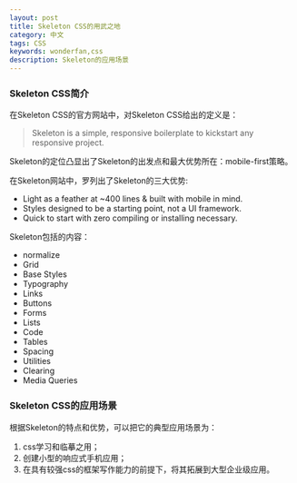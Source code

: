 ```yaml
---
layout: post
title: Skeleton CSS的用武之地
category: 中文
tags: CSS
keywords: wonderfan,css
description: Skeleton的应用场景
---
```


### Skeleton CSS简介

在Skeleton CSS的官方网站中，对Skeleton CSS给出的定义是：
> Skeleton is a simple, responsive boilerplate to kickstart any responsive project.

Skeleton的定位凸显出了Skeleton的出发点和最大优势所在：mobile-first策略。

在Skeleton网站中，罗列出了Skeleton的三大优势:
- Light as a feather at ~400 lines & built with mobile in mind.
- Styles designed to be a starting point, not a UI framework.
- Quick to start with zero compiling or installing necessary.

Skeleton包括的内容：
- normalize
- Grid
- Base Styles
- Typography
- Links
- Buttons
- Forms
- Lists
- Code
- Tables
- Spacing
- Utilities
- Clearing
- Media Queries

### Skeleton CSS的应用场景 

根据Skeleton的特点和优势，可以把它的典型应用场景为：
1. css学习和临摹之用；
2. 创建小型的响应式手机应用；
3. 在具有较强css的框架写作能力的前提下，将其拓展到大型企业级应用。
